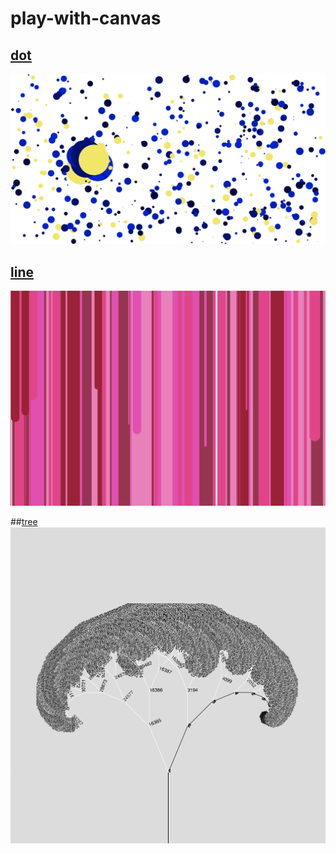 # play-with-canvas

## [dot](https://shinyiho.github.io/play-with-canvas/dots)

![Alt text](./dots/f1565769024251.png)

## [line](https://shinyiho.github.io/play-with-canvas/lines)

![Alt text](./lines/line.png)

##[tree](https://shinyiho.github.io/play-with-canvas/tree)
![](./tree/tree.png)
